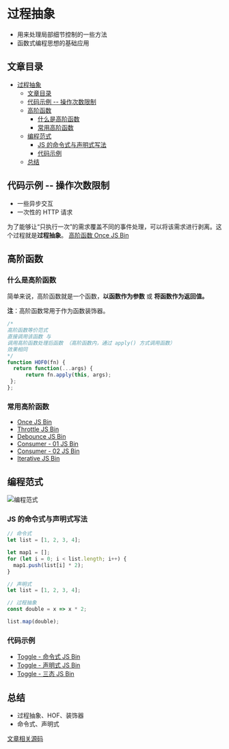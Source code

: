 # 过程抽象

- 用来处理局部细节控制的一些方法
- 函数式编程思想的基础应用

## 文章目录

- [过程抽象](#过程抽象)
  - [文章目录](#文章目录)
  - [代码示例 -- 操作次数限制](#代码示例----操作次数限制)
  - [高阶函数](#高阶函数)
    - [什么是高阶函数](#什么是高阶函数)
    - [常用高阶函数](#常用高阶函数)
  - [编程范式](#编程范式)
    - [JS 的命令式与声明式写法](#js-的命令式与声明式写法)
    - [代码示例](#代码示例)
  - [总结](#总结)

## 代码示例 -- 操作次数限制

- 一些异步交互
- 一次性的 HTTP 请求

为了能够让“只执行一次”的需求覆盖不同的事件处理，可以将该需求进行剥离。这个过程就是**过程抽象**。
[高阶函数 Once  JS Bin](https://jsbin.com/poliqov/3/edit?output)

## 高阶函数

### 什么是高阶函数

简单来说，高阶函数就是一个函数，**以函数作为参数** 或 **将函数作为返回值。**

**注**：高阶函数常用于作为函数装饰器。

```javascript
/* 
高阶函数等价范式
直接调用该函数 与
调用高阶函数处理后函数 （高阶函数内，通过 apply() 方式调用函数）
效果相同
*/
function HOF0(fn) {
  return function(...args) {
	  return fn.apply(this, args);
 };
};

```

### 常用高阶函数

- [Once   JS Bin](https://jsbin.com/poliqov/3/edit?output)
- [Throttle   JS Bin](https://jsbin.com/gusokoz/edit?html,js,output)
- [Debounce   JS Bin](https://jsbin.com/tekubus/edit?html,js,output)
- [Consumer - 01  JS Bin](https://jsbin.com/dahonak/edit?html,js,console)
- [Consumer - 02  JS Bin](https://jsbin.com/koluxej/edit?html,js,output)
- [Iterative  JS Bin](https://jsbin.com/nogerox/edit?html,js,output)

## 编程范式

![编程范式](https://img-blog.csdnimg.cn/f9a3520707434bc39fce396a473800c1.png?x-oss-process=image/watermark,type_d3F5LXplbmhlaQ,shadow_50,text_Q1NETiBAaHVhcWlf,size_20,color_FFFFFF,t_70,g_se,x_16)

### JS 的命令式与声明式写法

```javascript
// 命令式
let list = [1, 2, 3, 4];

let map1 = [];
for (let i = 0; i < list.length; i++) {
  map1.push(list[i] * 2);
}

// 声明式
let list = [1, 2, 3, 4];

// 过程抽象
const double = x => x * 2;

list.map(double);

```

### 代码示例

- [Toggle - 命令式  JS Bin](https://jsbin.com/racawih/edit?html,css,js,output)
- [Toggle - 声明式  JS Bin](https://jsbin.com/yohehag/edit?html,css,js,output)
- [Toggle - 三态  JS Bin](https://jsbin.com/fokesuw/edit?html,css,js,output)

## 总结

- 过程抽象、HOF、装饰器
- 命令式、声明式

[文章相关源码](https://github.com/hua-qi/the-first-step/tree/main/%E5%AD%97%E8%8A%82%E9%9D%92%E8%AE%AD%E8%90%A5%E5%AD%A6%E4%B9%A0/03-%E5%A6%82%E4%BD%95%E5%86%99%E5%A5%BDJS)